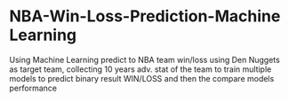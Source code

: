 # NBA-Win-Loss-Prediction-Machine Learning
Using Machine Learning predict to NBA team win/loss
using Den Nuggets as target team, collecting 10 years adv. stat of the team to train multiple models to predict binary result WIN/LOSS and then the compare models performance
